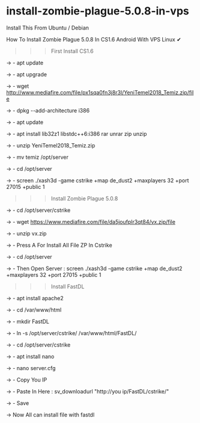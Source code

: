 # install-zombie-plague-5.0.8-in-vps
Install This From Ubuntu / Debian







How To Install Zombie Plague 5.0.8 In CS1.6 Android With VPS Linux ✔


>>> First Install CS1.6

-> - apt update

-> - apt upgrade

-> - wget http://www.mediafire.com/file/px1sqa0fn3j8r3l/YeniTemel2018_Temiz.zip/file

-> - dpkg --add-architecture i386

-> - apt update

-> - apt install lib32z1 libstdc++6:i386 rar unrar zip unzip

-> - unzip YeniTemel2018_Temiz.zip

-> - mv temiz /opt/server

-> - cd /opt/server

-> - screen ./xash3d -game cstrike +map de_dust2 +maxplayers 32 +port 27015 +public 1



>>> Install Zombie Plague 5.0.8



-> - cd /opt/server/cstrike

-> - wget https://www.mediafire.com/file/da5joufplr3qt84/vx.zip/file

-> - unzip vx.zip

-> - Press A For Install All File ZP In Cstrike

-> - cd /opt/server

-> - Then Open Server : screen ./xash3d -game cstrike +map de_dust2 +maxplayers 32 +port 27015 +public 1



>>> Install FastDL 



-> - apt install apache2

-> - cd /var/www/html

-> - mkdir FastDL

-> - ln -s /opt/server/cstrike/ /var/www/html/FastDL/

-> - cd /opt/server/cstrike

-> - apt install nano

-> - nano server.cfg

-> - Copy You IP

-> - Paste In Here : sv_downloadurl "http://you ip/FastDL/cstrike/"

-> - Save

-> Now All can install file with fastdl
